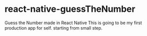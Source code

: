 # react-native-guessTheNumber
Guess the Number made in React Native
This is going to be my first production app for self. starting from small step. 
